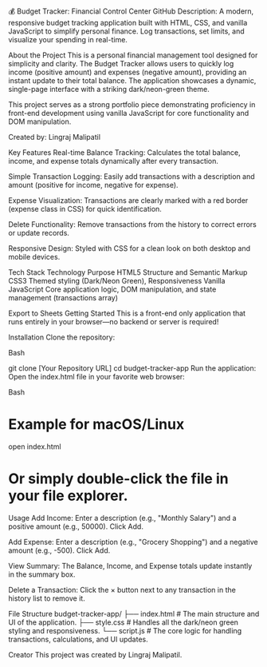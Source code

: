 💰 Budget Tracker: Financial Control Center
GitHub Description: A modern, responsive budget tracking application built with HTML, CSS, and vanilla JavaScript to simplify personal finance. Log transactions, set limits, and visualize your spending in real-time.

About the Project
This is a personal financial management tool designed for simplicity and clarity. The Budget Tracker allows users to quickly log income (positive amount) and expenses (negative amount), providing an instant update to their total balance. The application showcases a dynamic, single-page interface with a striking dark/neon-green theme.

This project serves as a strong portfolio piece demonstrating proficiency in front-end development using vanilla JavaScript for core functionality and DOM manipulation.

Created by: Lingraj Malipatil

Key Features
Real-time Balance Tracking: Calculates the total balance, income, and expense totals dynamically after every transaction.

Simple Transaction Logging: Easily add transactions with a description and amount (positive for income, negative for expense).

Expense Visualization: Transactions are clearly marked with a red border (expense class in CSS) for quick identification.

Delete Functionality: Remove transactions from the history to correct errors or update records.

Responsive Design: Styled with CSS for a clean look on both desktop and mobile devices.

Tech Stack
Technology	Purpose
HTML5	Structure and Semantic Markup
CSS3	Themed styling (Dark/Neon Green), Responsiveness
Vanilla JavaScript	Core application logic, DOM manipulation, and state management (transactions array)

Export to Sheets
Getting Started
This is a front-end only application that runs entirely in your browser—no backend or server is required!

Installation
Clone the repository:

Bash

git clone [Your Repository URL]
cd budget-tracker-app
Run the application:
Open the index.html file in your favorite web browser:

Bash

# Example for macOS/Linux
open index.html 
# Or simply double-click the file in your file explorer.
Usage
Add Income: Enter a description (e.g., "Monthly Salary") and a positive amount (e.g., 50000). Click Add.

Add Expense: Enter a description (e.g., "Grocery Shopping") and a negative amount (e.g., -500). Click Add.

View Summary: The Balance, Income, and Expense totals update instantly in the summary box.

Delete a Transaction: Click the × button next to any transaction in the history list to remove it.

File Structure
budget-tracker-app/
├── index.html       # The main structure and UI of the application.
├── style.css        # Handles all the dark/neon green styling and responsiveness.
└── script.js        # The core logic for handling transactions, calculations, and UI updates.


Creator
This project was created by Lingraj Malipatil.
